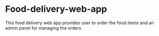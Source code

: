 # Food-delivery-web-app
This food delivery web app provides user to order the food items and an admin panel for managing the orders 
